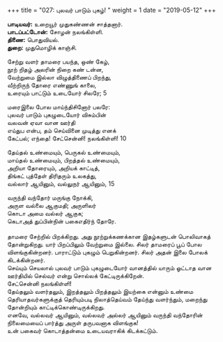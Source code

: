 ﻿+++
title = "027: புலவர் பாடும் புகழ்!  "
weight = 1
date = "2019-05-12"
+++

**பாடியவர்:** உறையூர் முதுகண்ணன் சாத்தனார்.  
**பாடப்பட்டோன்:** சோழன் நலங்கிள்ளி.  
**திணை:** பொதுவியல்.  
**துறை:** முதுமொழிக் காஞ்சி.  
  
சேற்று வளர் தாமரை பயந்த, ஒண் கேழ்,  
நூற் றிதழ் அலரின் நிறை கண் டன்ன,  
வேற்றுமை இல்லா விழுத்திணைப் பிறந்து,  
வீற்றிருந் தோரை எண்ணுங் காலை,  
உரையும் பாட்டும் உடையோர் சிலரே; 5  
  
மரைஇலை போல மாய்ந்திசினோர் பலரே:  
புலவர் பாடும் புகழுடையோர் விசும்பின்  
வலவன் ஏவா வான ஊர்தி  
எய்துப என்ப, தம் செய்வினை முடித்து எனக்  
கேட்பல்; எந்தை! சேட்சென்னி! நலங்கிள்ளி! 10  
  
தேய்தல் உண்மையும், பெருகல் உண்மையும்,  
மாய்தல் உண்மையும், பிறத்தல் உண்மையும்,  
அறியா தோரையும், அறியக் காட்டித்,  
திங்கட் புத்தேள் திரிதரும் உலகத்து,  
வல்லார் ஆயினும், வல்லுநர் ஆயினும், 15  
  
வருந்தி வந்தோர் மருங்கு நோக்கி,  
அருள வல்லை ஆகுமதி; அருளிலர்  
கொடா அமை வல்லர் ஆகுக;  
கெடாஅத் துப்பின்நின் பகைஎதிர்ந் தோரே.  
   
தாமரை சேற்றில் பிறக்கிறது. அது நூற்றுக்கணக்கான இதழ்களுடன் பொலிவாகத் தோன்றுகிறது. யார் பிறப்பிலும் வேற்றுமை இல்லை. சிலர் தாமரைப் பூப் போல விளங்குகின்றனர். பாராட்டும் புகழும் பெறுகின்றனர். சிலர் அதன் இலை போலக் கிடக்கின்றனர்.  
செய்யும் செயலால் புலவர் பாடும் புகழுடையோர் வானத்தில் யாரும் ஓட்டாத வான ஊர்தியில் செல்வர் என்று சொல்லக் கேட்டிருக்கிறேன்.  
சேட்சென்னி நலங்கிள்ளி!  
தேய்தலும் வளர்தலும், இறத்தலும் பிறத்தலும் இயற்கை என்னும் உண்மை தெரியாதவர்களுக்குத் தெரியும்படி நிலாத்தெய்வம் தேய்ந்து வளர்ந்தும், மறைந்து தோன்றியும் காட்டிக்கொண்டிருக்கிறது.  
எனவே, வல்லவர் ஆயினும், வல்லவர் அல்லர் ஆயினும் வருந்தி வந்தோரின் நிலைமையைப் பார்த்து அருள் தருபவனாக விளங்குக!  
உன் பகைவர் கொடாத்தன்மை உடையவராகிக் கிடக்கட்டும்.  
